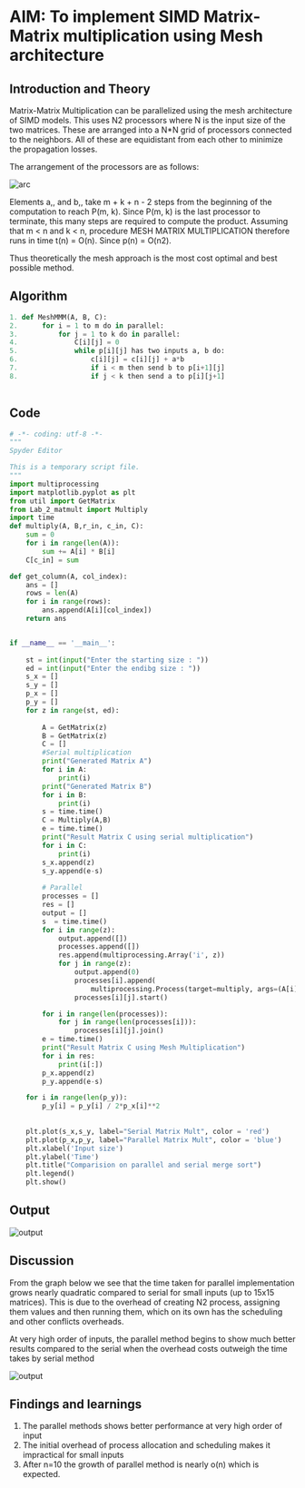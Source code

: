 # AIM: To implement SIMD Matrix-Matrix multiplication using Mesh architecture

## Introduction and Theory

Matrix-Matrix Multiplication can be parallelized using the mesh architecture of SIMD models. This uses N2 processors where N is the input size of the two matrices. These are arranged into a N*N grid of processors connected to the neighbors. All of these are equidistant from each other to minimize the propagation losses.

The arrangement of the processors are as follows:

![arc](../OutPuts/mesh_arc.PNG)

Elements a,, and b,, take m + k + n - 2 steps from the beginning of the computation to reach P(m, k). Since P(m, k) is the last processor to terminate, this many steps are required to compute the product. Assuming that m < n and k < n, procedure MESH MATRIX MULTIPLICATION therefore runs in time t(n) = O(n). Since p(n) = O(n2).

Thus theoretically the mesh approach is the most cost optimal and best possible method.

## Algorithm

```python
1. def MeshMMM(A, B, C):
2. 		for i = 1 to m do in parallel:
3. 			for j = 1 to k do in parallel:
4.				C[i][j] = 0
5.				while p[i][j] has two inputs a, b do:
6.					c[i][j] = c[i][j] + a*b
7.					if i < m then send b to p[i+1][j]
8.					if j < k then send a to p[i][j+1]
    
```

## Code

```python
# -*- coding: utf-8 -*-
"""
Spyder Editor

This is a temporary script file.
"""
import multiprocessing
import matplotlib.pyplot as plt
from util import GetMatrix
from Lab_2_matmult import Multiply
import time
def multiply(A, B,r_in, c_in, C):
    sum = 0
    for i in range(len(A)):
        sum += A[i] * B[i]
    C[c_in] = sum

def get_column(A, col_index):
    ans = []
    rows = len(A)
    for i in range(rows):
        ans.append(A[i][col_index])
    return ans


if __name__ == '__main__':
    
    st = int(input("Enter the starting size : "))
    ed = int(input("Enter the endibg size : "))
    s_x = []
    s_y = []
    p_x = []
    p_y = []
    for z in range(st, ed):
        
        A = GetMatrix(z)
        B = GetMatrix(z)
        C = []
        #Serial multiplication
        print("Generated Matrix A")
        for i in A:
            print(i)
        print("Generated Matrix B")
        for i in B:
            print(i)
        s = time.time()
        C = Multiply(A,B)
        e = time.time()
        print("Result Matrix C using serial multiplication")
        for i in C:
            print(i)
        s_x.append(z)
        s_y.append(e-s)
        
        # Parallel
        processes = []
        res = []
        output = []
        s  = time.time()
        for i in range(z):
            output.append([])
            processes.append([])
            res.append(multiprocessing.Array('i', z))
            for j in range(z):
                output.append(0)
                processes[i].append(
                    multiprocessing.Process(target=multiply, args=(A[i], get_column(B, j), i, j, res[i])))
                processes[i][j].start()

        for i in range(len(processes)):
            for j in range(len(processes[i])):
                processes[i][j].join()
        e = time.time()
        print("Result Matrix C using Mesh Multiplication")
        for i in res:
            print(i[:])
        p_x.append(z)
        p_y.append(e-s)

    for i in range(len(p_y)):
        p_y[i] = p_y[i] / 2*p_x[i]**2
    
    
    plt.plot(s_x,s_y, label="Serial Matrix Mult", color = 'red')
    plt.plot(p_x,p_y, label="Parallel Matrix Mult", color = 'blue')
    plt.xlabel('Input size')
    plt.ylabel('Time')
    plt.title("Comparision on parallel and serial merge sort")
    plt.legend()
    plt.show()
```

## Output

![output](../OutPuts/mesh_out.png)

## Discussion

From the graph below we see that the time taken for parallel implementation grows nearly quadratic compared to serial for small inputs (up to 15x15 matrices). This is due to the overhead of creating N2 process, assigning them values and then running them, which on its own has the scheduling and other conflicts overheads.

At very high order of inputs, the parallel method begins to show much better results compared to the serial when the overhead costs outweigh the time takes by serial method

![output](../OutPuts/mesh_graph.png)

## Findings and learnings 

1. The parallel methods shows better performance at very high order of input
2. The initial overhead of process allocation and scheduling makes it impractical for small inputs
3. After n=10 the growth of parallel method is nearly o(n) which is expected.